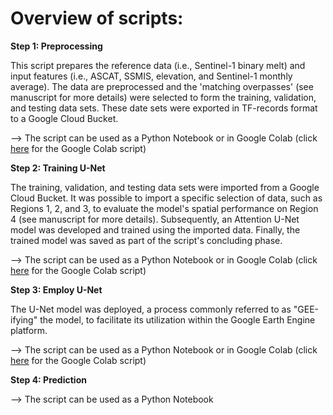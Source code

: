# Overview of scripts:

**Step 1: Preprocessing**

This script prepares the reference data (i.e., Sentinel-1 binary melt) and input features (i.e., ASCAT, SSMIS, elevation, and Sentinel-1 monthly average). The data are preprocessed and the 'matching overpasses' (see manuscript for more details) were selected to form the training, validation, and testing data sets. These date sets were exported in TF-records format to a Google Cloud Bucket. 

--> The script can be used as a Python Notebook or in Google Colab (click [here](https://colab.research.google.com/drive/1K-b04tuQiqAWzgprKUSsRVh2i2xtw70o?usp=sharing) for the Google Colab script)

**Step 2: Training U-Net**

The training, validation, and testing data sets were imported from a Google Cloud Bucket. It was possible to import a specific selection of data, such as Regions 1, 2, and 3, to evaluate the model's spatial performance on Region 4 (see manuscript for more details). Subsequently, an Attention U-Net model was developed and trained using the imported data. Finally, the trained model was saved as part of the script's concluding phase.

--> The script can be used as a Python Notebook or in Google Colab (click [here](https://colab.research.google.com/drive/1bFzgO4JSyyfnOwN0ZUYMILMsBR5nTp35?usp=sharing) for the Google Colab script)

**Step 3: Employ U-Net**

The U-Net model was deployed, a process commonly referred to as "GEE-ifying" the model, to facilitate its utilization within the Google Earth Engine platform.

--> The script can be used as a Python Notebook or in Google Colab (click [here](https://colab.research.google.com/drive/1fWuPGNDlD4rMURXWR0j_JQ50PxJ5GXVl?usp=sharing) for the Google Colab script)

**Step 4: Prediction**


--> The script can be used as a Python Notebook
